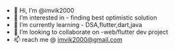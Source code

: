 - 👋 Hi, I’m @imvik2000
- 👀 I’m interested in - finding best optimistic solution
- 🌱 I’m currently learning - DSA,flutter,dart,java
- 💞️ I’m looking to collaborate on -web/flutter dev project
- 📫 reach me @ imvik2000@gmail.com

<!---
imvik2000/imvik2000 is a ✨ special ✨ repository because its `README.md` (this file) appears on your GitHub profile.
You can click the Preview link to take a look at your changes.
--->
